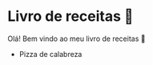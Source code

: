 # Livro de receitas :cookie: 

Olá! Bem vindo ao meu livro de receitas :wave:

- Pizza de calabreza
